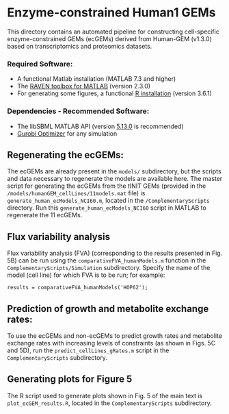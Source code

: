 # Enzyme-constrained Human1 GEMs
This directory contains an automated pipeline for constructing cell-specific enzyme-constrained GEMs (ecGEMs) derived from Human-GEM (v1.3.0) based on transcriptomics and proteomics datasets.

### Required Software:
* A functional Matlab installation (MATLAB 7.3 and higher)
* The [RAVEN toolbox for MATLAB](https://github.com/SysBioChalmers/RAVEN) (version 2.3.0)
* For generating some figures, a functional [R installation](https://www.r-project.org/) (version 3.6.1)

### Dependencies - Recommended Software:
* The libSBML MATLAB API (version [5.13.0](https://sourceforge.net/projects/sbml/files/libsbml/5.13.0/stable/MATLAB%20interface/) is recommended)
* [Gurobi Optimizer](http://www.gurobi.com/registration/download-reg) for any simulation

## Regenerating the ecGEMs:
The ecGEMs are already present in the `models/` subdirectory, but the scripts and data necessary to regenerate the models are available here. The master script for generating the ecGEMs from the tINIT GEMs (provided in the `/models/humanGEM_cellLines/11models.mat` file) is `generate_human_ecModels_NCI60.m`, located in the `/ComplementaryScripts` directory. Run this `generate_human_ecModels_NCI60` script in MATLAB to regenerate the 11 ecGEMs.

## Flux variability analysis
Flux variability analysis (FVA) (corresponding to the results presented in Fig. 5B) can be run using the `comparativeFVA_humanModels.m` function in the `ComplementaryScripts/Simulation` subdirectory. Specify the name of the model (cell line) for which FVA is to be run; for example:

`results = comparativeFVA_humanModels('HOP62');`

## Prediction of growth and metabolite exchange rates:
To use the ecGEMs and non-ecGEMs to predict growth rates and metabolite exchange rates with increasing levels of constraints (as shown in Figs. 5C and 5D), run the `predict_cellLines_gRates.m` script in the `ComplementaryScripts` subdirectory.


## Generating plots for Figure 5
The R script used to generate plots shown in Fig. 5 of the main text is `plot_ecGEM_results.R`, located in the `ComplementaryScripts` subdirectory.
